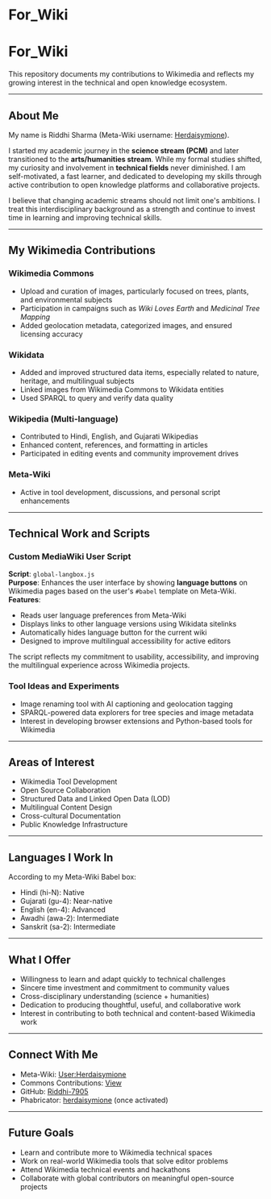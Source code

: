 # For_Wiki
# For_Wiki

This repository documents my contributions to Wikimedia and reflects my growing interest in the technical and open knowledge ecosystem.

---

## About Me

My name is Riddhi Sharma (Meta-Wiki username: [Herdaisymione](https://meta.wikimedia.org/wiki/User:Herdaisymione)).

I started my academic journey in the **science stream (PCM)** and later transitioned to the **arts/humanities stream**. While my formal studies shifted, my curiosity and involvement in **technical fields** never diminished. I am self-motivated, a fast learner, and dedicated to developing my skills through active contribution to open knowledge platforms and collaborative projects.

I believe that changing academic streams should not limit one's ambitions. I treat this interdisciplinary background as a strength and continue to invest time in learning and improving technical skills.

---

## My Wikimedia Contributions

### Wikimedia Commons
- Upload and curation of images, particularly focused on trees, plants, and environmental subjects
- Participation in campaigns such as *Wiki Loves Earth* and *Medicinal Tree Mapping*
- Added geolocation metadata, categorized images, and ensured licensing accuracy

### Wikidata
- Added and improved structured data items, especially related to nature, heritage, and multilingual subjects
- Linked images from Wikimedia Commons to Wikidata entities
- Used SPARQL to query and verify data quality

### Wikipedia (Multi-language)
- Contributed to Hindi, English, and Gujarati Wikipedias
- Enhanced content, references, and formatting in articles
- Participated in editing events and community improvement drives

### Meta-Wiki
- Active in tool development, discussions, and personal script enhancements

---

## Technical Work and Scripts

### Custom MediaWiki User Script
**Script**: `global-langbox.js`  
**Purpose**: Enhances the user interface by showing **language buttons** on Wikimedia pages based on the user's `#babel` template on Meta-Wiki.  
**Features**:
- Reads user language preferences from Meta-Wiki
- Displays links to other language versions using Wikidata sitelinks
- Automatically hides language button for the current wiki
- Designed to improve multilingual accessibility for active editors

The script reflects my commitment to usability, accessibility, and improving the multilingual experience across Wikimedia projects.

### Tool Ideas and Experiments
- Image renaming tool with AI captioning and geolocation tagging
- SPARQL-powered data explorers for tree species and image metadata
- Interest in developing browser extensions and Python-based tools for Wikimedia

---

## Areas of Interest

- Wikimedia Tool Development
- Open Source Collaboration
- Structured Data and Linked Open Data (LOD)
- Multilingual Content Design
- Cross-cultural Documentation
- Public Knowledge Infrastructure

---

## Languages I Work In

According to my Meta-Wiki Babel box:

- Hindi (hi-N): Native
- Gujarati (gu-4): Near-native
- English (en-4): Advanced
- Awadhi (awa-2): Intermediate
- Sanskrit (sa-2): Intermediate

---

## What I Offer

- Willingness to learn and adapt quickly to technical challenges
- Sincere time investment and commitment to community values
- Cross-disciplinary understanding (science + humanities)
- Dedication to producing thoughtful, useful, and collaborative work
- Interest in contributing to both technical and content-based Wikimedia work

---

## Connect With Me

- Meta-Wiki: [User:Herdaisymione](https://meta.wikimedia.org/wiki/User:Herdaisymione)
- Commons Contributions: [View](https://commons.wikimedia.org/wiki/Special:Contributions/Herdaisymione)
- GitHub: [Riddhi-7905](https://github.com/Riddhi-7905)
- Phabricator: [herdaisymione](https://phabricator.wikimedia.org/p/herdaisymione/) (once activated)

---

## Future Goals

- Learn and contribute more to Wikimedia technical spaces
- Work on real-world Wikimedia tools that solve editor problems
- Attend Wikimedia technical events and hackathons
- Collaborate with global contributors on meaningful open-source projects

